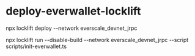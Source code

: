 # deploy-everwallet-locklift

npx locklift deploy --network everscale_devnet_jrpc

npx locklift run --disable-build --network everscale_devnet_jrpc --script scripts/init-everwallet.ts